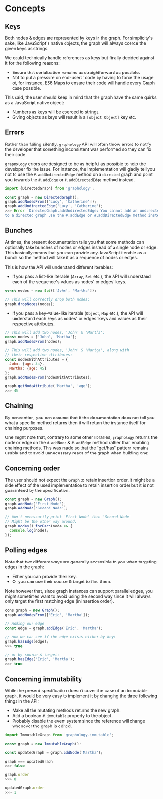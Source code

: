 # Concepts

## Keys

Both nodes & edges are represented by keys in the graph. For simplicity's sake, like JavaScript's native objects, the graph will always coerce the given keys as strings.

We could technically handle references as keys but finally decided against it for the following reasons:

* Ensure that serialization remains as straightforward as possible.
* Not to put a pressure on end-users' code by having to force the usage of, for instance, ES6 Maps to ensure their code will handle every Graph case possible.

This said, the user should keep in mind that the graph have the same quirks as a JavaScript native object:

* Numbers as keys will be coerced to strings.
* Giving objects as keys will result in a `[object Object]` key etc.

## Errors

Rather than failing silently, `graphology` API will often throw errors to notify the developer that something inconsistent was performed so they can fix their code.

`graphology` errors are designed to be as helpful as possible to help the developer fix the issue. For instance, the implementation will gladly tell you not to use the `#.addUndirectedEdge` method on a `directed` graph and point you towards the `#.addEdge` or `#.addDirectedEdge`  method instead.

```js
import {DirectedGraph} from 'graphology';

const graph = new DirectedGraph();
graph.addNodesFrom(['Lucy', 'Catherine']);
graph.addUndirectedEdge('Lucy', 'Catherine');
>>> Error `DirectedGraph.addUndirectedEdge: You cannot add an undirected edge.
to a directed graph Use the #.addEdge or #.addDirectedEdge method instead.`
```

## Bunches

At times, the present documentation tells you that some methods can optionally take bunches of nodes or edges instead of a single node or edge. This basically means that you can provide any JavaScript iterable as a bunch so the method will take it as a sequence of nodes or edges.

This is how the API will understand different iterables:

* If you pass a list-like iterable (`Array`, `Set` etc.), the API will understand each of the sequence's values as nodes' or edges' keys.

```js
const nodes = new Set(['John', 'Martha']);

// This will correctly drop both nodes:
graph.dropNodes(nodes);
```

* If you pass a key-value-like iterable (`Object`, `Map` etc.), the API will understand each keys as nodes' or edges' keys and values as their respective attributes.

```js
// This will add two nodes, 'John' & 'Martha':
const nodes = ['John', 'Martha'];
graph.addNodesFrom(nodes);

// This will add two nodes, 'John' & 'Martga', along with
// their respective attributes:
const nodesWithAttributes = {
  John: {age: 34},
  Martha: {age: 45}
};
graph.addNodesFrom(nodesWithAttributes);

graph.getNodeAttribute('Martha', 'age');
>>> 45
```

## Chaining

By convention, you can assume that if the documentation does not tell you what a specific method returns then it will return the instance itself for chaining purposes.

One might note that, contrary to some other libraries, `graphology` returns the node or edge on the `#.addNode` & `#.addEdge` method rather than enabling chaining methods. This was made so that the "get/has" pattern remains usable and to avoid unnecessary reads of the graph when building one:

## Concerning order

The user should not expect the `Graph` to retain insertion order. It might be a side effect of the used implementation to retain insertion order but it is not guaranteed by the specification.

```js
const graph = new Graph();
graph.addNode('First Node');
graph.addNode('Second Node');

// Won't necessarily print 'First Node' then 'Second Node'
// Might be the other way around.
graph.nodes().forEach(node => {
  console.log(node);
});
```

## Polling edges

Note that two different ways are generally accessible to you when targeting edges in the graph:

* Either you can provide their key.
* Or you can use their source & target to find them.

Note however that, since graph instances can support parallel edges, you might sometimes want to avoid using the second way since it will always only target the first matching edge (in insertion order).

```js
cons graph = new Graph();
graph.addNodesFrom(['Eric', 'Martha']);

// Adding our edge
const edge = graph.addEdge('Eric', 'Martha');

// Now we can see if the edge exists either by key:
graph.hasEdge(edge);
>>> true

// or by source & target:
graph.hasEdge('Eric', 'Martha');
>>> true
```

## Concerning immutability

While the present specification doesn't cover the case of an immutable graph, it would be very easy to implement it by changing the three following things in the API:

* Make all the mutating methods returns the new graph.
* Add a boolean `#.immutable` property to the object.
* Probably disable the event system since the reference will change whenever the graph is edited.

```js
import ImmutableGraph from 'graphology-immutable';

const graph = new ImmutableGraph();

const updatedGraph = graph.addNode('Martha');

graph === updatedGraph
>>> false

graph.order
>>> 0

updatedGraph.order
>>> 1
```
